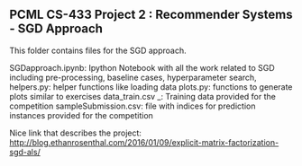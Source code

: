 ## PCML CS-433 Project 2 : Recommender Systems - SGD Approach

This folder contains files for the SGD approach. 

SGDapproach.ipynb: Ipython Notebook with all the work related to SGD including pre-processing, baseline cases, hyperparameter search, 
helpers.py: helper functions like loading data 
plots.py: functions to generate plots similar to exercises
data_train.csv _: Training data provided for the competition
sampleSubmission.csv: file with indices for prediction instances provided for the competition

Nice link that describes the project: http://blog.ethanrosenthal.com/2016/01/09/explicit-matrix-factorization-sgd-als/